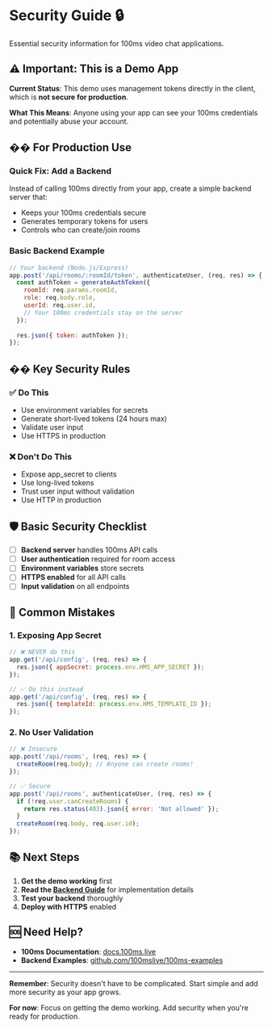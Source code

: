 # Security Guide 🔒

Essential security information for 100ms video chat applications.

## ⚠️ Important: This is a Demo App

**Current Status**: This demo uses management tokens directly in the client, which is **not secure for production**.

**What This Means**: Anyone using your app can see your 100ms credentials and potentially abuse your account.

## �� For Production Use

### Quick Fix: Add a Backend
Instead of calling 100ms directly from your app, create a simple backend server that:
- Keeps your 100ms credentials secure
- Generates temporary tokens for users
- Controls who can create/join rooms

### Basic Backend Example
```javascript
// Your backend (Node.js/Express)
app.post('/api/rooms/:roomId/token', authenticateUser, (req, res) => {
  const authToken = generateAuthToken({
    roomId: req.params.roomId,
    role: req.body.role,
    userId: req.user.id,
    // Your 100ms credentials stay on the server
  });
  
  res.json({ token: authToken });
});
```

## �� Key Security Rules

### ✅ Do This
- Use environment variables for secrets
- Generate short-lived tokens (24 hours max)
- Validate user input
- Use HTTPS in production

### ❌ Don't Do This
- Expose app_secret to clients
- Use long-lived tokens
- Trust user input without validation
- Use HTTP in production

## 🛡️ Basic Security Checklist

- [ ] **Backend server** handles 100ms API calls
- [ ] **User authentication** required for room access
- [ ] **Environment variables** store secrets
- [ ] **HTTPS enabled** for all API calls
- [ ] **Input validation** on all endpoints

## 🚨 Common Mistakes

### 1. Exposing App Secret
```javascript
// ❌ NEVER do this
app.get('/api/config', (req, res) => {
  res.json({ appSecret: process.env.HMS_APP_SECRET });
});

// ✅ Do this instead
app.get('/api/config', (req, res) => {
  res.json({ templateId: process.env.HMS_TEMPLATE_ID });
});
```

### 2. No User Validation
```javascript
// ❌ Insecure
app.post('/api/rooms', (req, res) => {
  createRoom(req.body); // Anyone can create rooms!
});

// ✅ Secure
app.post('/api/rooms', authenticateUser, (req, res) => {
  if (!req.user.canCreateRooms) {
    return res.status(403).json({ error: 'Not allowed' });
  }
  createRoom(req.body, req.user.id);
});
```

## 📚 Next Steps

1. **Get the demo working** first
2. **Read the [Backend Guide](BACKEND.md)** for implementation details
3. **Test your backend** thoroughly
4. **Deploy with HTTPS** enabled

## 🆘 Need Help?

- **100ms Documentation**: [docs.100ms.live](https://docs.100ms.live)
- **Backend Examples**: [github.com/100mslive/100ms-examples](https://github.com/100mslive/100ms-examples)

---

**Remember**: Security doesn't have to be complicated. Start simple and add more security as your app grows.

**For now**: Focus on getting the demo working. Add security when you're ready for production.


